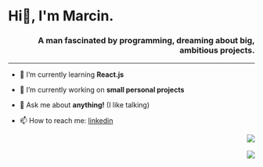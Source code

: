 <h1 >Hi👋, I'm Marcin.</h1>
<h3 align='right'>A man fascinated by programming, dreaming about big, ambitious projects.</h3>
<hr/>

- 🌱 I’m currently learning <b>React.js</b>
- 🔭 I’m currently working on <b>small personal projects</b>
- 💬 Ask me about <b>anything!</b> (I like talking)
- 📫 How to reach me: <a href='https://www.linkedin.com/in/berneckimarcin/'>linkedin</a>

  <p align='right'>
    <img src='https://github-readme-stats.vercel.app/api?username=MarcinBerry&count_private=true&theme=dracula'/>
    <br/><br/>
    <img src='https://github-readme-stats.vercel.app/api/top-langs/?username=MarcinBerry&layout=compact&theme=dracula&hide=C,c%2B%2B'/>
   </p>

